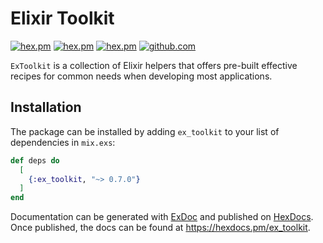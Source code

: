 # Elixir Toolkit

[![hex.pm](https://img.shields.io/hexpm/v/utilx.svg)](https://hex.pm/packages/ex_toolkit)
[![hex.pm](https://img.shields.io/hexpm/dt/utilx.svg)](https://hex.pm/packages/ex_toolkit)
[![hex.pm](https://img.shields.io/hexpm/l/utilx.svg)](https://hex.pm/packages/ex_toolkit)
[![github.com](https://img.shields.io/github/last-commit/marmelasoft/ex_toolkit.svg)](https://github.com/marmelasoft/ex_toolkit)

`ExToolkit` is a collection of Elixir helpers that offers pre-built effective
recipes for common needs when developing most applications.

## Installation

The package can be installed by adding `ex_toolkit` to your list of dependencies in
`mix.exs`:

```elixir
def deps do
  [
    {:ex_toolkit, "~> 0.7.0"}
  ]
end
```

Documentation can be generated with [ExDoc](https://github.com/elixir-lang/ex_doc)
and published on [HexDocs](https://hexdocs.pm). Once published, the docs can
be found at <https://hexdocs.pm/ex_toolkit>.
